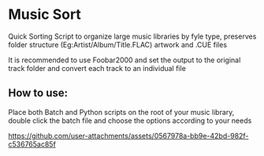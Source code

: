 # Music Sort

Quick Sorting Script to organize large music libraries by fyle type, preserves folder structure (Eg:Artist/Album/Title.FLAC) artwork and .CUE files


It is recommended to use Foobar2000 and set the output to the original track folder and convert each track to an individual file

## How to use:
  Place both Batch and Python scripts on the root of your music library, double click the batch file and choose the options according to your needs

https://github.com/user-attachments/assets/0567978a-bb9e-42bd-982f-c536765ac85f

